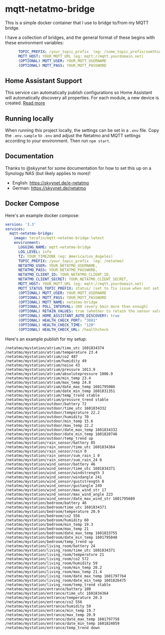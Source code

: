 # mqtt-netatmo-bridge

This is a simple docker container that I use to bridge to/from my MQTT bridge.

I have a collection of bridges, and the general format of these begins with these environment variables:

```yaml
      TOPIC_PREFIX: /your_topic_prefix  (eg: /some_topic_prefix/somthing)
      MQTT_HOST: YOUR_MQTT_URL (eg: mqtt://mqtt.yourdomain.net)
      (OPTIONAL) MQTT_USER: YOUR_MQTT_USERNAME
      (OPTIONAL) MQTT_PASS: YOUR_MQTT_PASSWORD
```

## Home Assistant Support

This service can automatically publish configurations so Home Assistant will automatically discovery all properties.
For each module, a new device is created.
[Read more](HomeAssistant.md)

## Running locally

When running this project locally, the settings can be set in a  `.env` file.
Copy the `.env.sample` to `.env` and adjust the Netatmo and MQTT settings according to your environment.
Then run `npm start`.

## Documentation
Thanks to @skyynet for some documentation for how to set this up on a Synology NAS (but likely applies to more)!
* English: https://skyynet.de/e-netatmo
* German: https://skyynet.de/netatmo

## Docker Compose
Here's an example docker compose:

```yaml
version: '3.3'
services:
  mqtt-netatmo-bridge:
    image: terafin/mqtt-netatmo-bridge:latest
    environment:
      LOGGING_NAME: mqtt-netatmo-bridge
      LOG_LEVEL: info
      TZ: YOUR_TIMEZONE (eg: America/Los_Angeles)
      TOPIC_PREFIX: /your_topic_prefix  (eg: /netatmo)
      NETATMO_USER: YOUR_NETATMO_USERNAME,
      NETATMO_PASS: YOUR_NETATMO_PASSWORD,
      NETATMO_CLIENT_ID: YOUR_NETATMO_CLIENT_ID,
      NETATMO_CLIENT_SECRET: YOUR_NETATMO_CLIENT_SECRET,
      MQTT_HOST: YOUR_MQTT_URL (eg: mqtt://mqtt.yourdomain.net)
      MQTT_STATUS_TOPIC_PREFIX: status/ (set to fix issue when not set)
      (OPTIONAL) MQTT_USER: YOUR_MQTT_USERNAME
      (OPTIONAL) MQTT_PASS: YOUR_MQTT_PASSWORD
      (OPTIONAL) MQTT_NAME: netatmo-bridge
      (OPTIONAL) POLL_INTERVAL: 300 (every 5min more than enough)
      (OPTIONAL) RETAIN_VALUES: true (whether to retain the sensor values)
      (OPTIONAL) HOME_ASSISTANT_AUTO_DISCOVERY: true
      (OPTIONAL) HEALTH_CHECK_PORT: "3001"
      (OPTIONAL) HEALTH_CHECK_TIME: "120"
      (OPTIONAL) HEALTH_CHECK_URL: /healthcheck
```

Here's an example publish for my setup:

```log
/netatmo/mystation/atrium/time_utc 1601834374
/netatmo/mystation/atrium/temperature 23.4
/netatmo/mystation/atrium/co2 487
/netatmo/mystation/atrium/humidity 49
/netatmo/mystation/atrium/noise 43
/netatmo/mystation/atrium/pressure 1013.9
/netatmo/mystation/atrium/absolutepressure 1006.9
/netatmo/mystation/atrium/min_temp 23.4
/netatmo/mystation/atrium/max_temp 24.8
/netatmo/mystation/atrium/date_max_temp 1601795086
/netatmo/mystation/atrium/date_min_temp 1601831351
/netatmo/mystation/atrium/temp_trend stable
/netatmo/mystation/atrium/pressure_trend stable
/netatmo/mystation/outdoor/battery 72
/netatmo/mystation/outdoor/time_utc 1601834332
/netatmo/mystation/outdoor/temperature 22.2
/netatmo/mystation/outdoor/humidity 70
/netatmo/mystation/outdoor/min_temp 15.6
/netatmo/mystation/outdoor/max_temp 22.2
/netatmo/mystation/outdoor/date_max_temp 1601834332
/netatmo/mystation/outdoor/date_min_temp 1601820746
/netatmo/mystation/outdoor/temp_trend up
/netatmo/mystation/rain_sensor/battery 85
/netatmo/mystation/rain_sensor/time_utc 1601834364
/netatmo/mystation/rain_sensor/rain 0
/netatmo/mystation/rain_sensor/sum_rain_1 0
/netatmo/mystation/rain_sensor/sum_rain_24 0
/netatmo/mystation/wind_sensor/battery 46
/netatmo/mystation/wind_sensor/time_utc 1601834371
/netatmo/mystation/wind_sensor/windstrength 3
/netatmo/mystation/wind_sensor/windangle 241
/netatmo/mystation/wind_sensor/guststrength 8
/netatmo/mystation/wind_sensor/gustangle 249
/netatmo/mystation/wind_sensor/max_wind_str 17
/netatmo/mystation/wind_sensor/max_wind_angle 223
/netatmo/mystation/wind_sensor/date_max_wind_str 1601795689
/netatmo/mystation/bedroom/battery 46
/netatmo/mystation/bedroom/time_utc 1601834371
/netatmo/mystation/bedroom/temperature 20.9
/netatmo/mystation/bedroom/co2 556
/netatmo/mystation/bedroom/humidity 60
/netatmo/mystation/bedroom/min_temp 19.3
/netatmo/mystation/bedroom/max_temp 21
/netatmo/mystation/bedroom/date_max_temp 1601833755
/netatmo/mystation/bedroom/date_min_temp 1601795048
/netatmo/mystation/bedroom/temp_trend up
/netatmo/mystation/living_room/battery 24
/netatmo/mystation/living_room/time_utc 1601834371
/netatmo/mystation/living_room/temperature 21
/netatmo/mystation/living_room/co2 572
/netatmo/mystation/living_room/humidity 59
/netatmo/mystation/living_room/min_temp 20.2
/netatmo/mystation/living_room/max_temp 21.4
/netatmo/mystation/living_room/date_max_temp 1601797764
/netatmo/mystation/living_room/date_min_temp 1601826475
/netatmo/mystation/living_room/temp_trend stable
/netatmo/mystation/entrance/battery 100
/netatmo/mystation/entrance/time_utc 1601834364
/netatmo/mystation/entrance/temperature 20.3
/netatmo/mystation/entrance/co2 556
/netatmo/mystation/entrance/humidity 59
/netatmo/mystation/entrance/min_temp 19.7
/netatmo/mystation/entrance/max_temp 20.9
/netatmo/mystation/entrance/date_max_temp 1601797758
/netatmo/mystation/entrance/date_min_temp 1601824059
/netatmo/mystation/entrance/temp_trend down

```
